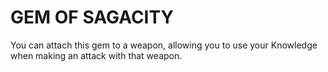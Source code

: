 # GEM OF SAGACITY

You can attach this gem to a weapon, allowing you to use your Knowledge when making an attack with that weapon.
